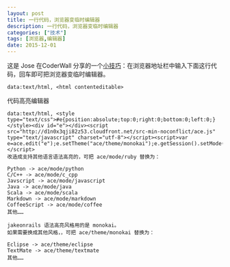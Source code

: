 ```yaml
---
layout: post
title: 一行代码，浏览器变临时编辑器
description: 一行代码，浏览器变临时编辑器
categories: ["技术"]
tags: [浏览器,编辑器]
date: 2015-12-01
---
```


这是 Jose 在CoderWall 分享的一个[小技巧](https://coderwall.com/p/lhsrcq/one-line-browser-notepad)：在浏览器地址栏中输入下面这行代码，回车即可把浏览器变临时编辑器。
    
    data:text/html, <html contenteditable>

<!-- more -->
代码高亮编辑器

    data:text/html, <style type="text/css">#e{position:absolute;top:0;right:0;bottom:0;left:0;}</style><div id="e"></div><script src="http://d1n0x3qji82z53.cloudfront.net/src-min-noconflict/ace.js" type="text/javascript" charset="utf-8"></script><script>var e=ace.edit("e");e.setTheme("ace/theme/monokai");e.getSession().setMode("ace/mode/ruby");</script>
    改造成支持其他语言语法高亮的，可把 ace/mode/ruby 替换为：

    Python -> ace/mode/python
    C/C++ -> ace/mode/c_cpp
    Javscript -> ace/mode/javascript
    Java -> ace/mode/java
    Scala -> ace/mode/scala
    Markdown -> ace/mode/markdown
    CoffeeScript -> ace/mode/coffee
    其他……

    jakeonrails 语法高亮风格用的是 monokai。
    如果需要换成其他风格，，可把 ace/theme/monokai 替换为：

    Eclipse -> ace/theme/eclipse
    TextMate -> ace/theme/textmate
    其他……